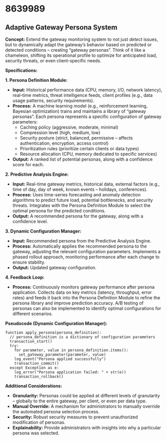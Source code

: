 # 8639989

## Adaptive Gateway Persona System

**Concept:** Extend the gateway monitoring system to not just *detect* issues, but to dynamically adapt the gateway’s behavior based on predicted or detected conditions – creating “gateway personas”. Think of it like a chameleon, shifting its operational profile to optimize for anticipated load, security threats, or even client-specific needs.

**Specifications:**

**1. Persona Definition Module:**

*   **Input:** Historical performance data (CPU, memory, I/O, network latency), real-time metrics, threat intelligence feeds, client profiles (e.g., data usage patterns, security requirements).
*   **Process:**  A machine learning model (e.g., reinforcement learning, Bayesian optimization) trains and maintains a library of “gateway personas”. Each persona represents a specific configuration of gateway parameters:
    *   Caching policy (aggressive, moderate, minimal)
    *   Compression level (high, medium, low)
    *   Security posture (strict, balanced, permissive – affects authentication, encryption, access control)
    *   Prioritization rules (prioritize certain clients or data types)
    *   Resource allocation (CPU, memory dedicated to specific services)
*   **Output:**  A ranked list of potential personas, along with a confidence score for each.

**2. Predictive Analysis Engine:**

*   **Input:** Real-time gateway metrics, historical data, external factors (e.g., time of day, day of week, known events – holidays, conferences).
*   **Process:** Uses time-series forecasting and anomaly detection algorithms to predict future load, potential bottlenecks, and security threats.  Integrates with the Persona Definition Module to select the optimal persona for the predicted conditions.
*   **Output:**  A recommended persona for the gateway, along with a confidence level.

**3. Dynamic Configuration Manager:**

*   **Input:** Recommended persona from the Predictive Analysis Engine.
*   **Process:**  Automatically applies the recommended persona to the gateway, adjusting the relevant configuration parameters.  Implements a phased rollout approach, monitoring performance after each change to ensure stability.
*   **Output:**  Updated gateway configuration.

**4. Feedback Loop:**

*   **Process:** Continuously monitors gateway performance after persona application.  Collects data on key metrics (latency, throughput, error rates) and feeds it back into the Persona Definition Module to refine the persona library and improve prediction accuracy.  A/B testing of personas can also be implemented to identify optimal configurations for different scenarios.

**Pseudocode (Dynamic Configuration Manager):**

```
function apply_persona(persona_definition):
  // persona_definition is a dictionary of configuration parameters
  transaction_start()
  try:
    for parameter, value in persona_definition.items():
      set_gateway_parameter(parameter, value)
    log_event("Persona applied successfully")
    transaction_commit()
  except Exception as e:
    log_error("Persona application failed: " + str(e))
    transaction_rollback()
```

**Additional Considerations:**

*   **Granularity:** Personas could be applied at different levels of granularity – globally to the entire gateway, per client, or even per data type.
*   **Manual Override:** A mechanism for administrators to manually override the automated persona selection process.
*   **Security:**  Robust security measures to prevent unauthorized modification of personas.
*   **Explainability:**  Provide administrators with insights into why a particular persona was selected.
